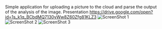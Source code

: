Simple application for uploading a picture to the cloud and parse the output of the analysis of the image.
Presentation https://drive.google.com/open?id=1s_k1q_BCbdMQ7130yWw8Z60Zfg81KLZ3
![ScreenShot 1](https://i.imgur.com/aR83h2Kl.png)
![ScreenShot 2](https://i.imgur.com/JvESs2k.png)
![ScreenShot 3](https://i.imgur.com/hhAJQZk.png)
